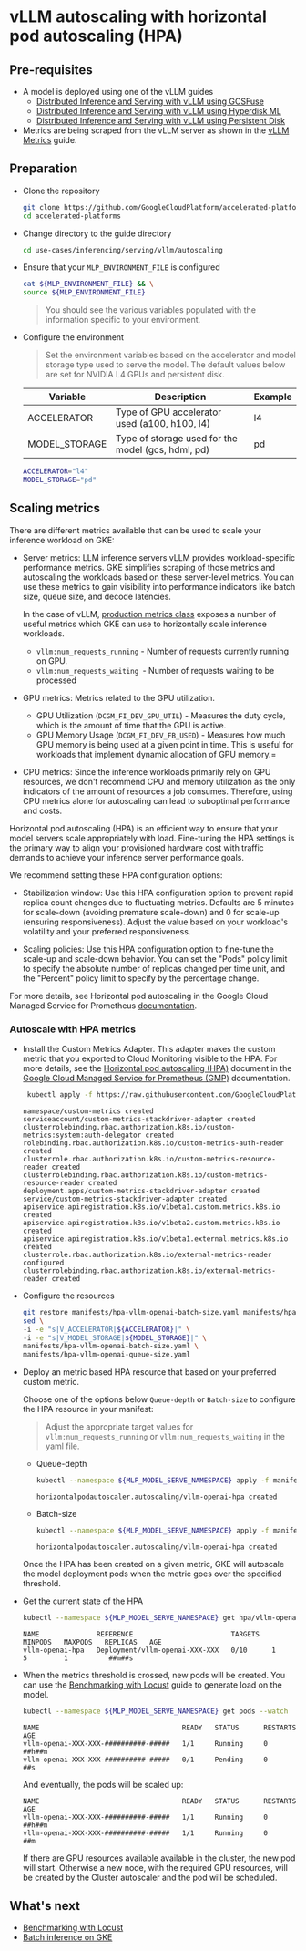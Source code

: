 # vLLM autoscaling with horizontal pod autoscaling (HPA)

## Pre-requisites

- A model is deployed using one of the vLLM guides
  - [Distributed Inference and Serving with vLLM using GCSFuse](/use-cases/inferencing/serving/vllm/gcsfuse/README.md)
  - [Distributed Inference and Serving with vLLM using Hyperdisk ML](/use-cases/inferencing/serving/vllm/hyperdisk-ml/README.md)
  - [Distributed Inference and Serving with vLLM using Persistent Disk](/use-cases/inferencing/serving/vllm/persistent-disk/README.md)
- Metrics are being scraped from the vLLM server as shown in the [vLLM Metrics](/use-cases/inferencing/serving/vllm/metrics/README.md) guide.

## Preparation

- Clone the repository

  ```sh
  git clone https://github.com/GoogleCloudPlatform/accelerated-platforms && \
  cd accelerated-platforms
  ```

- Change directory to the guide directory

  ```sh
  cd use-cases/inferencing/serving/vllm/autoscaling
  ```

- Ensure that your `MLP_ENVIRONMENT_FILE` is configured

  ```sh
  cat ${MLP_ENVIRONMENT_FILE} && \
  source ${MLP_ENVIRONMENT_FILE}
  ```

  > You should see the various variables populated with the information specific to your environment.

- Configure the environment

  > Set the environment variables based on the accelerator and model storage type used to serve the model.
  > The default values below are set for NVIDIA L4 GPUs and persistent disk.

  | Variable      | Description                                        | Example |
  | ------------- | -------------------------------------------------- | ------- |
  | ACCELERATOR   | Type of GPU accelerator used (a100, h100, l4)      | l4      |
  | MODEL_STORAGE | Type of storage used for the model (gcs, hdml, pd) | pd      |

  ```sh
  ACCELERATOR="l4"
  MODEL_STORAGE="pd"
  ```

## Scaling metrics

There are different metrics available that can be used to scale your inference workload on GKE:

- Server metrics: LLM inference servers vLLM provides workload-specific
  performance metrics. GKE simplifies scraping of those metrics and autoscaling
  the workloads based on these server-level metrics. You can use these metrics to
  gain visibility into performance indicators like batch size, queue size, and
  decode latencies.

  In the case of vLLM, [production metrics class](https://docs.vllm.ai/en/latest/serving/metrics.html)
  exposes a number of useful metrics which GKE can use to horizontally scale
  inference workloads.

  - `vllm:num_requests_running` - Number of requests currently running on GPU.
  - `vllm:num_requests_waiting `- Number of requests waiting to be processed

- GPU metrics: Metrics related to the GPU utilization.

  - GPU Utilization (`DCGM_FI_DEV_GPU_UTIL`) - Measures the duty cycle, which is the
    amount of time that the GPU is active.
  - GPU Memory Usage (`DCGM_FI_DEV_FB_USED`) - Measures how much GPU memory is being
    used at a given point in time. This is useful for workloads that implement
    dynamic allocation of GPU memory.=

- CPU metrics: Since the inference workloads primarily rely on GPU resources,
  we don't recommend CPU and memory utilization as the only indicators of the
  amount of resources a job consumes. Therefore, using CPU metrics alone for
  autoscaling can lead to suboptimal performance and costs.

Horizontal pod autoscaling (HPA) is an efficient way to ensure that your model servers scale appropriately
with load. Fine-tuning the HPA settings is the primary way to align your
provisioned hardware cost with traffic demands to achieve your inference server
performance goals.

We recommend setting these HPA configuration options:

- Stabilization window: Use this HPA configuration option to prevent rapid
  replica count changes due to fluctuating metrics. Defaults are 5 minutes for
  scale-down (avoiding premature scale-down) and 0 for scale-up (ensuring responsiveness).
  Adjust the value based on your workload's volatility and your preferred responsiveness.

- Scaling policies: Use this HPA configuration option to fine-tune the scale-up
  and scale-down behavior. You can set the "Pods" policy limit to specify the
  absolute number of replicas changed per time unit, and the "Percent" policy
  limit to specify by the percentage change.

For more details, see Horizontal pod autoscaling in the Google Cloud Managed
Service for Prometheus [documentation](https://cloud.google.com/kubernetes-engine/docs/horizontal-pod-autoscaling).

### Autoscale with HPA metrics

- Install the Custom Metrics Adapter. This adapter makes the custom metric that you
  exported to Cloud Monitoring visible to the HPA. For more details, see the [Horizontal pod autoscaling (HPA)](https://cloud.google.com/stackdriver/docs/managed-prometheus/hpa)
  document in the [Google Cloud Managed Service for Prometheus (GMP)](https://cloud.google.com/stackdriver/docs/managed-prometheus) documentation.

  ```sh
   kubectl apply -f https://raw.githubusercontent.com/GoogleCloudPlatform/k8s-stackdriver/master/custom-metrics-stackdriver-adapter/deploy/production/adapter_new_resource_model.yaml
  ```

  ```
  namespace/custom-metrics created
  serviceaccount/custom-metrics-stackdriver-adapter created
  clusterrolebinding.rbac.authorization.k8s.io/custom-metrics:system:auth-delegator created
  rolebinding.rbac.authorization.k8s.io/custom-metrics-auth-reader created
  clusterrole.rbac.authorization.k8s.io/custom-metrics-resource-reader created
  clusterrolebinding.rbac.authorization.k8s.io/custom-metrics-resource-reader created
  deployment.apps/custom-metrics-stackdriver-adapter created
  service/custom-metrics-stackdriver-adapter created
  apiservice.apiregistration.k8s.io/v1beta1.custom.metrics.k8s.io created
  apiservice.apiregistration.k8s.io/v1beta2.custom.metrics.k8s.io created
  apiservice.apiregistration.k8s.io/v1beta1.external.metrics.k8s.io created
  clusterrole.rbac.authorization.k8s.io/external-metrics-reader configured
  clusterrolebinding.rbac.authorization.k8s.io/external-metrics-reader created
  ```

- Configure the resources

  ```sh
  git restore manifests/hpa-vllm-openai-batch-size.yaml manifests/hpa-vllm-openai-queue-size.yaml
  sed \
  -i -e "s|V_ACCELERATOR|${ACCELERATOR}|" \
  -i -e "s|V_MODEL_STORAGE|${MODEL_STORAGE}|" \
  manifests/hpa-vllm-openai-batch-size.yaml \
  manifests/hpa-vllm-openai-queue-size.yaml
  ```

- Deploy an metric based HPA resource that based on your preferred custom metric.

  Choose one of the options below `Queue-depth` or `Batch-size` to configure
  the HPA resource in your manifest:

  > Adjust the appropriate target values for `vllm:num_requests_running`
  > or `vllm:num_requests_waiting` in the yaml file.

  - Queue-depth

    ```sh
    kubectl --namespace ${MLP_MODEL_SERVE_NAMESPACE} apply -f manifests/hpa-vllm-openai-queue-size.yaml
    ```

    ```
    horizontalpodautoscaler.autoscaling/vllm-openai-hpa created
    ```

  - Batch-size

    ```sh
    kubectl --namespace ${MLP_MODEL_SERVE_NAMESPACE} apply -f manifests/hpa-vllm-openai-batch-size.yaml
    ```

    ```
    horizontalpodautoscaler.autoscaling/vllm-openai-hpa created
    ```

  Once the HPA has been created on a given metric, GKE will autoscale the model
  deployment pods when the metric goes over the specified threshold.

- Get the current state of the HPA

  ```sh
  kubectl --namespace ${MLP_MODEL_SERVE_NAMESPACE} get hpa/vllm-openai-hpa
  ```

  ```
  NAME              REFERENCE                        TARGETS   MINPODS   MAXPODS   REPLICAS   AGE
  vllm-openai-hpa   Deployment/vllm-openai-XXX-XXX   0/10      1         5         1          ##m##s
  ```

- When the metrics threshold is crossed, new pods will be created.
  You can use the [Benchmarking with Locust](/use-cases/inferencing/benchmark/README.md) guide to generate load on the model.

  ```sh
  kubectl --namespace ${MLP_MODEL_SERVE_NAMESPACE} get pods --watch
  ```

  ```
  NAME                                   READY   STATUS      RESTARTS   AGE
  vllm-openai-XXX-XXX-##########-#####   1/1     Running     0          ##h##m
  vllm-openai-XXX-XXX-##########-#####   0/1     Pending     0          ##s
  ```

  And eventually, the pods will be scaled up:

  ```
  NAME                                   READY   STATUS      RESTARTS   AGE
  vllm-openai-XXX-XXX-##########-#####   1/1     Running     0          ##h##m
  vllm-openai-XXX-XXX-##########-#####   1/1     Running     0          ##m
  ```

  If there are GPU resources available available in the cluster, the new pod will start.
  Otherwise a new node, with the required GPU resources, will be created by the Cluster autoscaler and the pod will be scheduled.

## What's next

- [Benchmarking with Locust](/use-cases/inferencing/benchmark/README.md)
- [Batch inference on GKE](/use-cases/inferencing/batch-inference/README.md)
